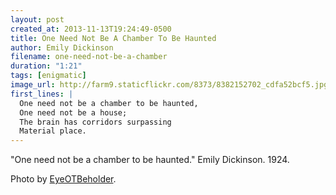 ```yaml
---
layout: post
created_at: 2013-11-13T19:24:49-0500
title: One Need Not Be A Chamber To Be Haunted
author: Emily Dickinson
filename: one-need-not-be-a-chamber
duration: "1:21"
tags: [enigmatic]
image_url: http://farm9.staticflickr.com/8373/8382152702_cdfa52bcf5.jpg
first_lines: |
  One need not be a chamber to be haunted,
  One need not be a house;
  The brain has corridors surpassing
  Material place.
---
```


"One need not be a chamber to be haunted."  Emily Dickinson.  1924.

Photo by [EyeOTBeholder](http://www.flickr.com/photos/muradsekerli/8382152702/).
